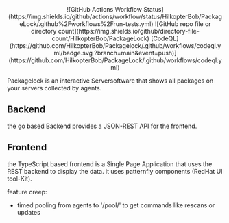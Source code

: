 <div align="center">
![GitHub Actions Workflow Status](https://img.shields.io/github/actions/workflow/status/HilkopterBob/PackageLock/.github%2Fworkflows%2Frun-tests.yml)
![GitHub repo file or directory count](https://img.shields.io/github/directory-file-count/HilkopterBob/PackageLock)
[CodeQL](https://github.com/HilkopterBob/Packagelock/.github/workflows/codeql.yml/badge.svg
?branch=main&event=push)]
(https://github.com/HilkopterBob/PackageLock/.github/workflows/codeql.yml) 

</div>


Packagelock is an interactive Serversoftware that shows all packages on your servers collected by agents.  

## Backend
the go based Backend provides a JSON-REST API for the frontend.  

## Frontend 
the TypeScript based frontend is a Single Page Application that uses the REST backend to display the data. it uses patternfly components (RedHat UI tool-Kit).


feature creep:
- timed pooling from agents to '/pool/' to get commands like rescans or updates

